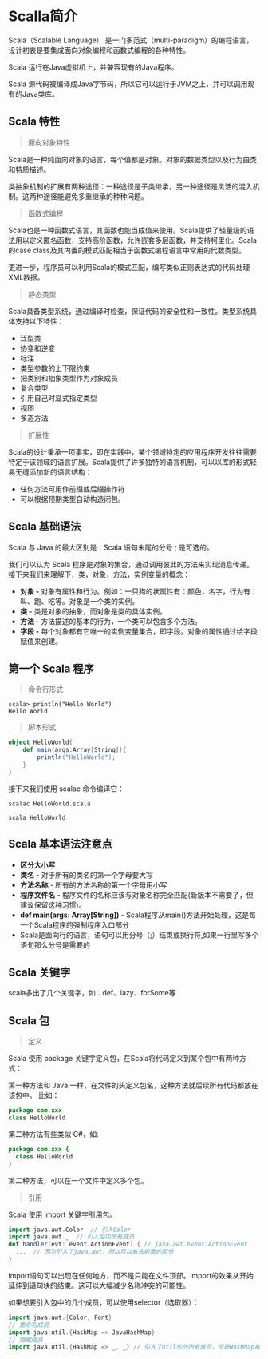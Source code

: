# Scalla简介

Scala（Scalable Language） 是一门多范式（multi-paradigm）的编程语言，设计初衷是要集成面向对象编程和函数式编程的各种特性。

Scala 运行在Java虚拟机上，并兼容现有的Java程序。

Scala 源代码被编译成Java字节码，所以它可以运行于JVM之上，并可以调用现有的Java类库。

## Scala 特性

> 面向对象特性

Scala是一种纯面向对象的语言，每个值都是对象。对象的数据类型以及行为由类和特质描述。

类抽象机制的扩展有两种途径：一种途径是子类继承，另一种途径是灵活的混入机制。这两种途径能避免多重继承的种种问题。

> 函数式编程

Scala也是一种函数式语言，其函数也能当成值来使用。Scala提供了轻量级的语法用以定义匿名函数，支持高阶函数，允许嵌套多层函数，并支持柯里化。Scala的case class及其内置的模式匹配相当于函数式编程语言中常用的代数类型。

更进一步，程序员可以利用Scala的模式匹配，编写类似正则表达式的代码处理XML数据。

>  静态类型

Scala具备类型系统，通过编译时检查，保证代码的安全性和一致性。类型系统具体支持以下特性：

- 泛型类
- 协变和逆变
- 标注
- 类型参数的上下限约束
- 把类别和抽象类型作为对象成员
- 复合类型
- 引用自己时显式指定类型
- 视图
- 多态方法

> 扩展性

Scala的设计秉承一项事实，即在实践中，某个领域特定的应用程序开发往往需要特定于该领域的语言扩展。Scala提供了许多独特的语言机制，可以以库的形式轻易无缝添加新的语言结构：

- 任何方法可用作前缀或后缀操作符
- 可以根据预期类型自动构造闭包。

## Scala 基础语法

Scala 与 Java 的最大区别是：Scala 语句末尾的分号 ; 是可选的。

我们可以认为 Scala 程序是对象的集合，通过调用彼此的方法来实现消息传递。接下来我们来理解下，类，对象，方法，实例变量的概念：

- **对象 -** 对象有属性和行为。例如：一只狗的状属性有：颜色，名字，行为有：叫、跑、吃等。对象是一个类的实例。
- **类 -** 类是对象的抽象，而对象是类的具体实例。
- **方法 -** 方法描述的基本的行为，一个类可以包含多个方法。
- **字段 -** 每个对象都有它唯一的实例变量集合，即字段。对象的属性通过给字段赋值来创建。



## 第一个 Scala 程序

> 命令行形式

```shell
scala> println("Hello World")
Hello World
```

> 脚本形式

```scala
object HelloWorld{
	def main(args:Array[String]){
		println("HelloWorld");
	}
}
```

接下来我们使用 scalac 命令编译它：

```shell
scalac HelloWorld.scala

scala HelloWorld
```



## Scala 基本语法注意点

- **区分大小写** 
- **类名** - 对于所有的类名的第一个字母要大写
- **方法名称** - 所有的方法名称的第一个字母用小写
- **程序文件名** - 程序文件的名称应该与对象名称完全匹配(新版本不需要了，但建议保留这种习惯)。
- **def main(args: Array[String])** - Scala程序从main()方法开始处理，这是每一个Scala程序的强制程序入口部分
- Scala是面向行的语言，语句可以用分号（;）结束或换行符,如果一行里写多个语句那么分号是需要的

## Scala 关键字

scala多出了几个关键字，如：def、lazy、forSome等

## Scala 包

> 定义

Scala 使用 package 关键字定义包，在Scala将代码定义到某个包中有两种方式：

第一种方法和 Java 一样，在文件的头定义包名，这种方法就后续所有代码都放在该包中。 比如：

```java
package com.xxx
class HelloWorld
```

第二种方法有些类似 C#，如:

```java
package com.xxx {
  class HelloWorld 
}
```

第二种方法，可以在一个文件中定义多个包。

>  引用

Scala 使用 import 关键字引用包。

```scala
import java.awt.Color  // 引入Color
import java.awt._  // 引入包内所有成员
def handler(evt: event.ActionEvent) { // java.awt.event.ActionEvent
  ...  // 因为引入了java.awt，所以可以省去前面的部分
}
```

import语句可以出现在任何地方，而不是只能在文件顶部。import的效果从开始延伸到语句块的结束。这可以大幅减少名称冲突的可能性。

如果想要引入包中的几个成员，可以使用selector（选取器）：

```scala
import java.awt.{Color, Font}
// 重命名成员
import java.util.{HashMap => JavaHashMap}
// 隐藏成员
import java.util.{HashMap => _, _} // 引入了util包的所有成员，但是HashMap被隐藏了
```

